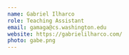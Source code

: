 ```yaml
---
name: Gabriel Ilharco
role: Teaching Assistant
email: gamaga@cs.washington.edu
website: https://gabrielilharco.com/
photo: gabe.png
---
```


<!-- [Schedule an appointment](#){: .btn .btn-outline } -->
